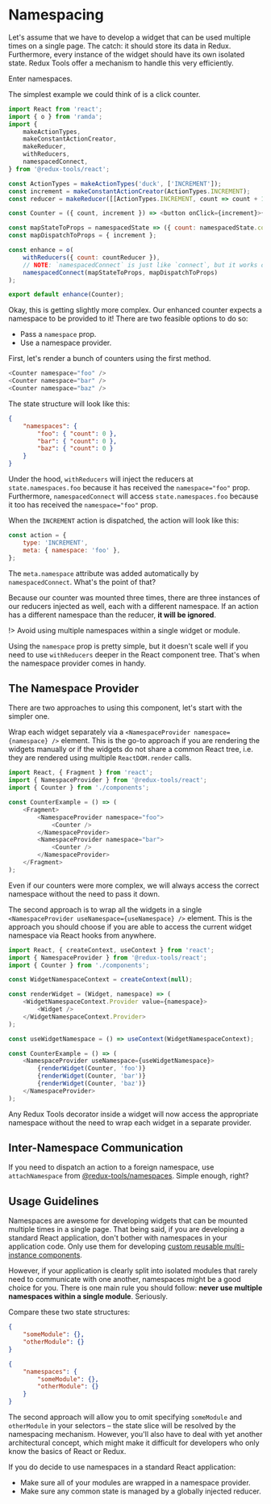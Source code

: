 # Namespacing

Let's assume that we have to develop a widget that can be used multiple times on a single page. The catch: it should store its data in Redux. Furthermore, every instance of the widget should have its own isolated state. Redux Tools offer a mechanism to handle this very efficiently.

Enter namespaces.

The simplest example we could think of is a click counter.

```js
import React from 'react';
import { o } from 'ramda';
import {
	makeActionTypes,
	makeConstantActionCreator,
	makeReducer,
	withReducers,
	namespacedConnect,
} from '@redux-tools/react';

const ActionTypes = makeActionTypes('duck', ['INCREMENT']);
const increment = makeConstantActionCreator(ActionTypes.INCREMENT);
const reducer = makeReducer([[ActionTypes.INCREMENT, count => count + 1]], 0);

const Counter = ({ count, increment }) => <button onClick={increment}>{count}</button>;

const mapStateToProps = namespacedState => ({ count: namespacedState.count });
const mapDispatchToProps = { increment };

const enhance = o(
	withReducers({ count: countReducer }),
	// NOTE: `namespacedConnect` is just like `connect`, but it works over namespaces
	namespacedConnect(mapStateToProps, mapDispatchToProps)
);

export default enhance(Counter);
```

Okay, this is getting slightly more complex. Our enhanced counter expects a namespace to be provided to it! There are two feasible options to do so:

- Pass a `namespace` prop.
- Use a namespace provider.

First, let's render a bunch of counters using the first method.

```js
<Counter namespace="foo" />
<Counter namespace="bar" />
<Counter namespace="baz" />
```

The state structure will look like this:

```json
{
	"namespaces": {
		"foo": { "count": 0 },
		"bar": { "count": 0 },
		"baz": { "count": 0 }
	}
}
```

Under the hood, `withReducers` will inject the reducers at `state.namespaces.foo` because it has received the `namespace="foo"` prop. Furthermore, `namespacedConnect` will access `state.namespaces.foo` because it too has received the `namespace="foo"` prop.

When the `INCREMENT` action is dispatched, the action will look like this:

```js
const action = {
	type: 'INCREMENT',
	meta: { namespace: 'foo' },
};
```

The `meta.namespace` attribute was added automatically by `namespacedConnect`. What's the point of that?

Because our counter was mounted three times, there are three instances of our reducers injected as well, each with a different namespace. If an action has a different namespace than the reducer, **it will be ignored**.

!> Avoid using multiple namespaces within a single widget or module.

Using the `namespace` prop is pretty simple, but it doesn't scale well if you need to use `withReducers` deeper in the React component tree. That's when the namespace provider comes in handy.

## The Namespace Provider

There are two approaches to using this component, let's start with the simpler one.

Wrap each widget separately via a `<NamespaceProvider namespace={namespace} />` element. This is the go-to approach if you are rendering the widgets manually or if the widgets do not share a common React tree, i.e. they are rendered using multiple `ReactDOM.render` calls.

```js
import React, { Fragment } from 'react';
import { NamespaceProvider } from '@redux-tools/react';
import { Counter } from './components';

const CounterExample = () => (
	<Fragment>
		<NamespaceProvider namespace="foo">
			<Counter />
		</NamespaceProvider>
		<NamespaceProvider namespace="bar">
			<Counter />
		</NamespaceProvider>
	</Fragment>
);
```

Even if our counters were more complex, we will always access the correct namespace without the need to pass it down.

The second approach is to wrap all the widgets in a single `<NamespaceProvider useNamespace={useNamespace} />` element. This is the approach you should choose if you are able to access the current widget namespace via React hooks from anywhere.

```js
import React, { createContext, useContext } from 'react';
import { NamespaceProvider } from '@redux-tools/react';
import { Counter } from './components';

const WidgetNamespaceContext = createContext(null);

const renderWidget = (Widget, namespace) => (
	<WidgetNamespaceContext.Provider value={namespace}>
		<Widget />
	</WidgetNamespaceContext.Provider>
);

const useWidgetNamespace = () => useContext(WidgetNamespaceContext);

const CounterExample = () => (
	<NamespaceProvider useNamespace={useWidgetNamespace}>
		{renderWidget(Counter, 'foo')}
		{renderWidget(Counter, 'bar')}
		{renderWidget(Counter, 'baz')}
	</NamespaceProvider>
);
```

Any Redux Tools decorator inside a widget will now access the appropriate namespace without the need to wrap each widget in a separate provider.

## Inter-Namespace Communication

If you need to dispatch an action to a foreign namespace, use `attachNamespace` from [@redux-tools/namespaces](/packages/namespaces?id=attachNamespace). Simple enough, right?

## Usage Guidelines

Namespaces are awesome for developing widgets that can be mounted multiple times in a single page. That being said, if you are developing a standard React application, don't bother with namespaces in your application code. Only use them for developing [custom reusable multi-instance components](/tutorial/03-multi-instance-components).

However, if your application is clearly split into isolated modules that rarely need to communicate with one another, namespaces might be a good choice for you. There is one main rule you should follow: **never use multiple namespaces within a single module**. Seriously.

Compare these two state structures:

```json
{
	"someModule": {},
	"otherModule": {}
}
```

```json
{
	"namespaces": {
		"someModule": {},
		"otherModule": {}
	}
}
```

The second approach will allow you to omit specifying `someModule` and `otherModule` in your selectors – the state slice will be resolved by the namespacing mechanism. However, you'll also have to deal with yet another architectural concept, which might make it difficult for developers who only know the basics of React or Redux.

If you do decide to use namespaces in a standard React application:

- Make sure all of your modules are wrapped in a namespace provider.
- Make sure any common state is managed by a globally injected reducer.
